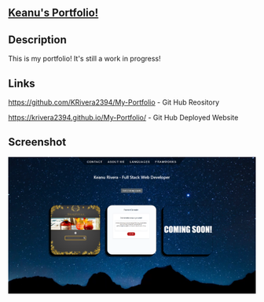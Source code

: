 ## <u> Keanu's Portfolio! </u> ##



## Description
This is my portfolio! It's still a work in progress!

## Links 
https://github.com/KRivera2394/My-Portfolio  - Git Hub Reository

https://krivera2394.github.io/My-Portfolio/  -  Git Hub Deployed Website



## Screenshot
![alt text](/images/Deployed.png)
